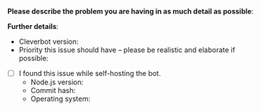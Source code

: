 **Please describe the problem you are having in as much detail as possible**:


**Further details**:

- Cleverbot version:
- Priority this issue should have – please be realistic and elaborate if possible:

- [ ] I found this issue while self-hosting the bot.
  - Node.js version:
  - Commit hash:
  - Operating system:
